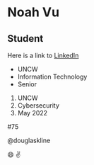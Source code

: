 # Noah Vu 
## Student
Here is a link to [LinkedIn](https://www.linkedin.com/in/noah-vu-244050150/)
* UNCW
* Information Technology
* Senior
1. UNCW
2. Cybersecurity
3. May 2022

#75

@douglaskline

:smile: :v:

